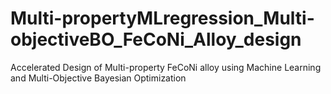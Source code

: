 # Multi-propertyMLregression_Multi-objectiveBO_FeCoNi_Alloy_design
Accelerated Design of Multi-property FeCoNi alloy using Machine Learning and Multi-Objective Bayesian Optimization
